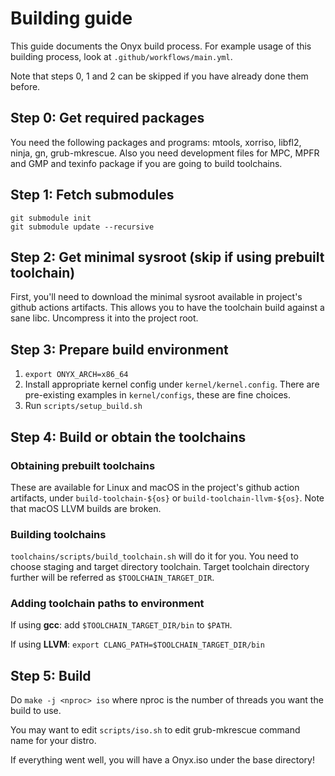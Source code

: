 # Building guide

This guide documents the Onyx build process. For example usage of this building process, look at `.github/workflows/main.yml`.

Note that steps 0, 1 and 2 can be skipped if you have already done them before.

## Step 0: Get required packages

You need the following packages and programs: mtools, xorriso, libfl2, ninja, gn, grub-mkrescue.
Also you need development files for MPC, MPFR and GMP and texinfo package if you are going to build toolchains.

## Step 1: Fetch submodules

```
git submodule init
git submodule update --recursive
```

## Step 2: Get minimal sysroot (skip if using prebuilt toolchain)

First, you'll need to download the minimal sysroot available in project's github actions artifacts.
This allows you to have the toolchain build against a sane libc. Uncompress it into the project root.


## Step 3: Prepare build environment

1. `export ONYX_ARCH=x86_64`
2. Install appropriate kernel config under `kernel/kernel.config`. There are pre-existing examples in
`kernel/configs`, these are fine choices.
3. Run `scripts/setup_build.sh`

## Step 4: Build or obtain the toolchains

### Obtaining prebuilt toolchains

These are available for Linux and macOS in the project's github action artifacts,
under `build-toolchain-${os}` or `build-toolchain-llvm-${os}`. Note that macOS LLVM builds are broken.

### Building toolchains

`toolchains/scripts/build_toolchain.sh` will do it for you. You need to choose staging and target
directory toolchain. Target toolchain directory further will be referred as `$TOOLCHAIN_TARGET_DIR`.

### Adding toolchain paths to environment

If using **gcc**: add `$TOOLCHAIN_TARGET_DIR/bin` to `$PATH`.

If using **LLVM**: `export CLANG_PATH=$TOOLCHAIN_TARGET_DIR/bin`

## Step 5: Build

Do `make -j <nproc> iso` where nproc is the number of threads you want the build to use.

You may want to edit `scripts/iso.sh` to edit grub-mkrescue command name for your distro.

If everything went well, you will have a Onyx.iso under the base directory!

